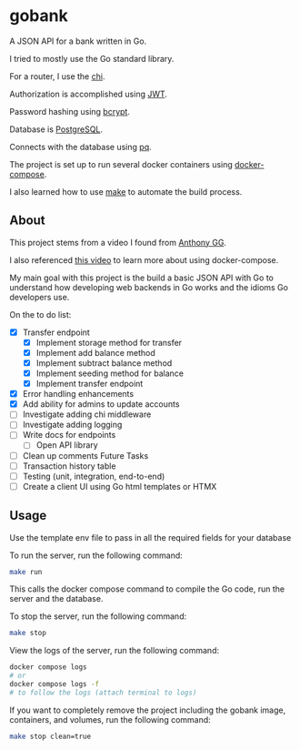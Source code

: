 # gobank

A JSON API for a bank written in Go. 

I tried to mostly use the Go standard library.

For a router, I use the [chi](https://github.com/go-chi/chi).

Authorization is accomplished using [JWT](https://github.com/golang-jwt/jwt).

Password hashing using [bcrypt](https://pkg.go.dev/golang.org/x/crypto/bcrypt).

Database is [PostgreSQL](https://www.postgresql.org/).

Connects with the database using [pq](https://pkg.go.dev/github.com/lib/pq).

The project is set up to run several docker containers using [docker-compose](https://docs.docker.com/compose/).


I also learned how to use [make](https://www.gnu.org/software/make/) to automate the build process.


## About

This project stems from a video I found from [Anthony GG](https://www.youtube.com/watch?v=pwZuNmAzaH8).

I also referenced [this video](https://www.youtube.com/watch?v=p08c0-99SyU) to learn more about using docker-compose.

My main goal with this project is the build a basic JSON API with Go to understand how developing web backends in Go works and the idioms Go developers use.

On the to do list:
- [x] Transfer endpoint
  - [x] Implement storage method for transfer
  - [X] Implement add balance method
  - [X] Implement subtract balance method
  - [X] Implement seeding method for balance
  - [X] Implement transfer endpoint
- [x] Error handling enhancements
- [x] Add ability for admins to update accounts 
- [ ] Investigate adding chi middleware
- [ ] Investigate adding logging
- [ ] Write docs for endpoints
  - [ ] Open API library 
- [ ] Clean up comments
Future Tasks
- [ ] Transaction history table
- [ ] Testing (unit, integration, end-to-end)
- [ ] Create a client UI using Go html templates or HTMX

## Usage
Use the template env file to pass in all the required fields for your database

To run the server, run the following command:

```bash
make run
```

This calls the docker compose command to compile the Go code, run the server and the database.

To stop the server, run the following command:

```bash
make stop
```

View the logs of the server, run the following command:

```bash
docker compose logs 
# or 
docker compose logs -f 
# to follow the logs (attach terminal to logs)
```

If you want to completely remove the project including the gobank image, containers, and volumes, run the following command:

```bash
make stop clean=true
```
